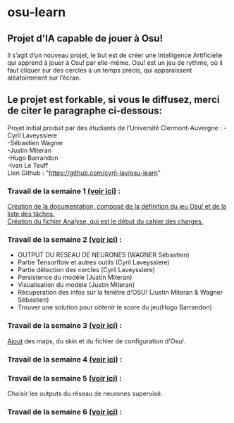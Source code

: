 # osu-learn  
## Projet d'IA capable de jouer à Osu!  

Il s’agit d’un nouveau projet, le but est de créer une Intelligence Artificielle qui apprend à jouer à Osu! par elle-même. Osu! est un jeu de rythme, où il faut cliquer sur des cercles à un temps précis, qui apparaissent aléatoirement sur l’écran.

## Le projet est forkable, si vous le diffusez, merci de citer le paragraphe ci-dessous:
Projet initial produit par des étudiants de l’Université Clermont-Auvergne :
  -Cyril Laveyssiere  
  -Sébastien Wagner  
  -Justin Miteran  
  -Hugo Barrandon  
  -Ivan Le Teuff  
Lien Github : "https://github.com/cyril-lav/osu-learn"



### Travail de la semaine 1 [(voir ici)](TravailParSemaine/semaine1/semaine1.md) :  
[Création de la documentation, composé de la définition du jeu Osu! et de la liste des tâches.](TravailParSemaine/semaine1/documentatation.odt)  
[Création du fichier Analyse, qui est le début du cahier des charges.](TravailParSemaine/semaine1/analyse.odt)


### Travail de la semaine 2 [(voir ici)](TravailParSemaine/semaine2/semaine2.md) :  
- OUTPUT DU RESEAU DE NEURONES (WAGNER Sébastien)  
- Partie Tensorflow et autres outils (Cyril Laveyssiere)  
- Partie détection des cercles (Cyril Laveyssiere)  
- Persistence du modèle (Justin Miteran)  
- Visualisation du modèle (Justin Miteran)  
- Récuperation des infos sur la fenêtre d'OSU! (Justin Miteran & Wagner Sébastien)
- Trouver une solution pour obtenir le score du jeu(Hugo Barrandon)  

### Travail de la semaine 3 [(voir ici)](TravailParSemaine/semaine3/semaine3.md) :  
[Ajout](Config_Osu/config_Osu.md) des maps, du skin et du fichier de configuration d'Osu!.

### Travail de la semaine 4 [(voir ici)](TravailParSemaine/semaine4/semaine4.md) :  

### Travail de la semaine 5 [(voir ici)](TravailParSemaine/semaine5/semaine5.md) :  
Choisir les outputs du réseau de neurones supervisé.  
### Travail de la semaine 6 [(voir ici)](TravailParSemaine/semaine6/semaine6.md) :  

